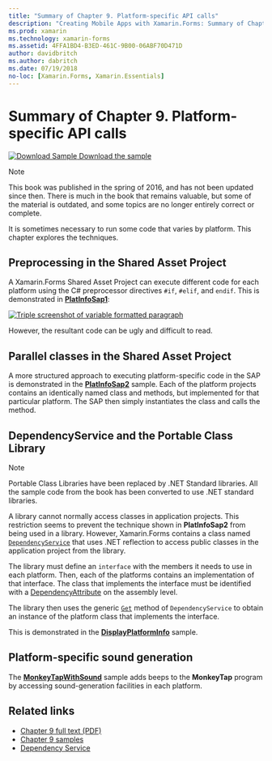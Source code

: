 ```yaml
---
title: "Summary of Chapter 9. Platform-specific API calls"
description: "Creating Mobile Apps with Xamarin.Forms: Summary of Chapter 9. Platform-specific API calls"
ms.prod: xamarin
ms.technology: xamarin-forms
ms.assetid: 4FFA1BD4-B3ED-461C-9B00-06ABF70D471D
author: davidbritch
ms.author: dabritch
ms.date: 07/19/2018
no-loc: [Xamarin.Forms, Xamarin.Essentials]
---
```


# Summary of Chapter 9. Platform-specific API calls

[![Download Sample](~/media/shared/download.png) Download the sample](https://github.com/xamarin/xamarin-forms-book-samples/tree/master/Chapter09)

> [!NOTE]
> This book was published in the spring of 2016, and has not been updated since then. There is much in the book that remains valuable, but some of the material is outdated, and some topics are no longer entirely correct or complete.

It is sometimes necessary to run some code that varies by platform. This chapter explores the techniques.

## Preprocessing in the Shared Asset Project

A Xamarin.Forms Shared Asset Project can execute different code for each platform using the C# preprocessor directives `#if`, `#elif`, and `endif`. This is demonstrated in [**PlatInfoSap1**](https://github.com/xamarin/xamarin-forms-book-samples/tree/master/Chapter09/PlatInfoSap1):

[![Triple screenshot of variable formatted paragraph](images/ch09fg01-small.png "Device Model and Operating System")](images/ch09fg01-large.png#lightbox "Device Model and Operating System")

However, the resultant code can be ugly and difficult to read.

## Parallel classes in the Shared Asset Project

A more structured approach to executing platform-specific code in the SAP is demonstrated in the [**PlatInfoSap2**](https://github.com/xamarin/xamarin-forms-book-samples/tree/master/Chapter09/PlatInfoSap2) sample. Each of the platform projects contains an identically named class and methods, but implemented for that particular platform. The SAP then simply instantiates the class and calls the method.

## DependencyService and the Portable Class Library

> [!NOTE]
> Portable Class Libraries have been replaced by .NET Standard libraries. All the sample code from the book has been converted to use .NET standard libraries.

A library cannot normally access classes in application projects. This restriction seems to prevent the technique shown in **PlatInfoSap2** from being used in a library. However, Xamarin.Forms contains a class named [`DependencyService`](xref:Xamarin.Forms.DependencyService) that uses .NET reflection to access public classes in the application project from the library.

The library must define an `interface` with the members it needs to use in each platform. Then, each of the platforms contains an implementation of that interface. The class that implements the interface must be identified with a [DependencyAttribute](xref:Xamarin.Forms.DependencyAttribute) on the assembly level.

The library then uses the generic [`Get`](xref:Xamarin.Forms.DependencyService.Get*) method of `DependencyService` to obtain an instance of the platform class that implements the interface.

This is demonstrated in the [**DisplayPlatformInfo**](https://github.com/xamarin/xamarin-forms-book-samples/tree/master/Chapter09/DisplayPlatformInfo) sample.

## Platform-specific sound generation

The [**MonkeyTapWithSound**](https://github.com/xamarin/xamarin-forms-book-samples/tree/master/Chapter09/MonkeyTapWithSound) sample adds beeps to the **MonkeyTap** program by accessing sound-generation facilities in each platform.

## Related links

- [Chapter 9 full text (PDF)](https://download.xamarin.com/developer/xamarin-forms-book/XamarinFormsBook-Ch09-Apr2016.pdf)
- [Chapter 9 samples](https://github.com/xamarin/xamarin-forms-book-samples/tree/master/Chapter09)
- [Dependency Service](~/xamarin-forms/app-fundamentals/dependency-service/index.md)
